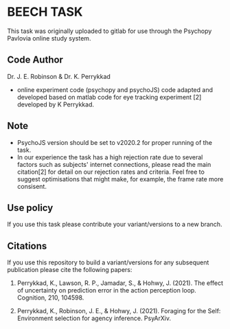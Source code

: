 # BEECH TASK
This task was originally uploaded to gitlab for use through the Psychopy Pavlovia online study system.

## Code Author
Dr. J. E. Robinson & Dr. K. Perrykkad
- online experiment code (psychopy and psychoJS) code adapted and developed based on matlab code for eye tracking experiment [2] developed by K Perrykkad.

## Note
- PsychoJS version should be set to v2020.2 for proper running of the task.
- In our experience the task has a high rejection rate due to several factors such as subjects' internet connections, please read the main citation[2] for detail on our rejection rates and criteria. Feel free to suggest optimisations that might make, for example, the frame rate more consisent.

## Use policy
If you use this task please contribute your variant/versions to a new branch.

## Citations
If you use this repository to build a variant/versions for any subsequent publication please cite the following papers:


1) Perrykkad, K., Lawson, R. P., Jamadar, S., & Hohwy, J. (2021). The effect of uncertainty on prediction error in the action perception loop. Cognition, 210, 104598.

2) Perrykkad, K., Robinson, J. E., & Hohwy, J. (2021). Foraging for the Self: Environment selection for agency inference. PsyArXiv.